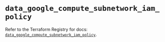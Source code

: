 # `data_google_compute_subnetwork_iam_policy`

Refer to the Terraform Registry for docs: [`data_google_compute_subnetwork_iam_policy`](https://registry.terraform.io/providers/hashicorp/google/5.22.0/docs/data-sources/compute_subnetwork_iam_policy).
